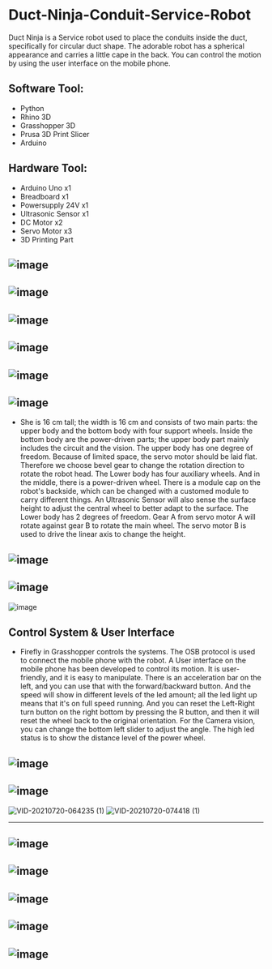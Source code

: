 # Duct-Ninja-Conduit-Service-Robot
Duct Ninja is a Service robot used to place the conduits inside the duct, specifically for circular duct shape.  The adorable robot has a spherical appearance and carries a little cape in the back. You can control the motion by using the user interface on the mobile phone.  

## Software Tool: 
- Python 
- Rhino 3D 
- Grasshopper 3D
- Prusa 3D Print Slicer
- Arduino

## Hardware Tool:
- Arduino Uno x1
- Breadboard x1
- Powersupply 24V x1
- Ultrasonic Sensor x1
- DC Motor x2
- Servo Motor x3
- 3D Printing Part



![image](https://user-images.githubusercontent.com/65818525/131329303-3f400a96-c7cf-4d31-a11a-86d32c1469ed.png)
---
![image](https://user-images.githubusercontent.com/65818525/131329384-8e037b66-717b-44b0-83bc-0de4d3a2c053.png)
---
![image](https://user-images.githubusercontent.com/65818525/131329421-2dd79f84-6640-40d3-9f59-6fa949eec270.png)
---
![image](https://user-images.githubusercontent.com/65818525/131329430-133e995a-6c0e-4f51-91ff-56534e81e05b.png)
---
![image](https://user-images.githubusercontent.com/65818525/131329552-f5a68ddb-36f2-4602-957c-a6a74265dc57.png)
---
![image](https://user-images.githubusercontent.com/65818525/131329606-d2ef423f-d81c-4b1e-9d37-7522fc818120.png)
---
- She is 16 cm tall; the width is 16 cm and consists of two main parts: the upper body and the bottom body with four support wheels. Inside the bottom body are the power-driven parts; the upper body part mainly includes the circuit and the vision. The upper body has one degree of freedom. Because of limited space, the servo motor should be laid flat. Therefore we choose bevel gear to change the rotation direction to rotate the robot head. The Lower body has four auxiliary wheels. And in the middle, there is a power-driven wheel. There is a module cap on the robot's backside, which can be changed with a customed module to carry different things. An Ultrasonic Sensor will also sense the surface height to adjust the central wheel to better adapt to the surface. The Lower body has 2 degrees of freedom. Gear A from servo motor A will rotate against gear B to rotate the main wheel. The servo motor B is used to drive the linear axis to change the height.

![image](https://user-images.githubusercontent.com/65818525/131329497-3d46d15c-6898-4909-a8a9-2822eca57df0.png)
---
![image](https://user-images.githubusercontent.com/65818525/131329444-1f804f89-1e2a-4f3f-8827-58bab9892abe.png)
---
![image](https://user-images.githubusercontent.com/65818525/131329644-e7c89c7a-df03-4828-bdcc-1bbaade162a3.png)
## Control System & User Interface
- Firefly in Grasshopper controls the systems. The OSB protocol is used to connect the mobile phone with the robot. A User interface on the mobile phone has been developed to control its motion. It is user-friendly, and it is easy to manipulate. There is an acceleration bar on the left, and you can use that with the forward/backward button. And the speed will show in different levels of the led amount; all the led light up means that it's on full speed running. And you can reset the Left-Right turn button on the right bottom by pressing the R button, and then it will reset the wheel back to the original orientation. For the Camera vision, you can change the bottom left slider to adjust the angle. The high led status is to show the distance level of the power wheel.

![image](https://user-images.githubusercontent.com/65818525/131329674-92e776f0-8db7-48d2-93b5-4dbf68f6c800.png)
---
![image](https://user-images.githubusercontent.com/65818525/131329696-d711ee35-3a97-4cc9-a4c6-4e6186ca1fb0.png)
---
![VID-20210720-064235 (1)](https://user-images.githubusercontent.com/65818525/131339594-6f0fffbb-e90d-49aa-9743-1c7b976114b7.gif)  ![VID-20210720-074418 (1)](https://user-images.githubusercontent.com/65818525/131339642-cb6bc5cb-0e0d-49e5-8db7-d2d30ce2710f.gif)


---
![image](https://user-images.githubusercontent.com/65818525/131329738-1d0553f4-0ffb-4acf-98e5-f74b4ae81139.png)
---
![image](https://user-images.githubusercontent.com/65818525/131329762-9c029545-7dde-4549-8516-a1436042a337.png)
---
![image](https://user-images.githubusercontent.com/65818525/131329779-34145727-4ba6-4fad-8518-518ee37134ae.png)
---
![image](https://user-images.githubusercontent.com/65818525/131329808-65890247-b7d4-45b1-90bd-3d36e2c03c34.png)
---
![image](https://user-images.githubusercontent.com/65818525/131329826-af024ad0-3f24-44a8-8980-428262005f04.png)
---

